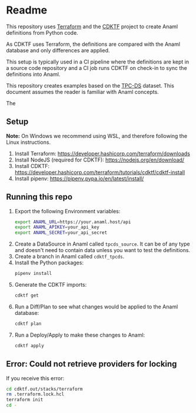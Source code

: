 # Readme

This repository uses [Terraform]() and the [CDKTF]() project to create Anaml
definitions from Python code.

As CDKTF uses Terraform, the definitions are compared with the Anaml database
and only differences are applied.

This setup is typically used in a CI pipeline where the definitions are kept in
a source code repository and a CI job runs CDKTF on check-in to sync the
definitions into Anaml.

This repository creates examples based on the
[TPC-DS](https://www.tpc.org/tpcds/default5.asp) dataset. This document assumes
the reader is familiar with Anaml concepts.

The 

## Setup

**Note:** On Windows we recommend using WSL, and therefore following the Linux
instructions.

1. Install Terraform: https://developer.hashicorp.com/terraform/downloads
2. Install NodeJS (required for CDKTF): https://nodejs.org/en/download/
3. Install CDKTF: https://developer.hashicorp.com/terraform/tutorials/cdktf/cdktf-install
4. Install pipenv: https://pipenv.pypa.io/en/latest/install/

## Running this repo

1. Export the following Environment variables:
   ```bash
   export ANAML_URL=https://your.anaml.host/api
   export ANAML_APIKEY=your_api_key
   export ANAML_SECRET=your_api_secret
   ```
2. Create a DataSource in Anaml called `tpcds_source`. It can be of any type and
   doesn't need to contain data unless you want to test the definitions.
3. Create a branch in Anaml called `cdktf_tpcds`. 
4. Install the Python packages:
   ```bash
   pipenv install
   ```
5. Generate the CDKTF imports:
   ```bash
   cdktf get
   ```
6. Run a Diff/Plan to see what changes would be applied to the Anaml database:
   ```bash
   cdktf plan
   ```
7. Run a Deploy/Apply to make these changes to Anaml:
   ```bash
   cdktf apply
   ```

## Error: Could not retrieve providers for locking

If you receive this error:
```bash
cd cdktf.out/stacks/terraform
rm .terraform.lock.hcl
terraform init
cd -
```
